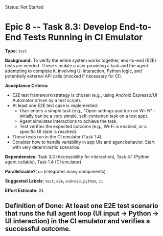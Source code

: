 Status: Not Started

# Epic 8 -- Task 8.3: Develop End-to-End Tests Running in CI Emulator

**Type:** `test`

**Background:** To verify the entire system works together, end-to-end (E2E) tests are needed. These simulate a user providing a task and the agent attempting to complete it, involving UI interaction, Python logic, and potentially external API calls (mocked if necessary for CI).

**Acceptance Criteria:**
*   E2E test framework/strategy is chosen (e.g., using Android Espresso/UI Automator driven by a test script).
*   At least one E2E test case is implemented:
    *   User enters a simple task (e.g., "Open settings and turn on Wi-Fi" - initially can be a very simple, self-contained task on a test app).
    *   Agent simulates interactions to achieve the task.
    *   Test verifies the expected outcome (e.g., Wi-Fi is enabled, or a specific UI state is reached).
*   These tests run in the CI emulator (Task 1.4).
*   Consider how to handle variability in app UIs and agent behavior. Start with very deterministic scenarios.

**Dependencies:** Task 3.3 (Accessibility for interaction), Task 4.1 (Python agent callable), Task 1.4 (CI emulator)

**Parallelizable?:** `no` (integrates many components)

**Suggested Labels:** `test`, `e2e`, `android`, `python`, `ci`

**Effort Estimate:** XL

**Definition of Done:** At least one E2E test scenario that runs the full agent loop (UI input -> Python -> UI interaction) in the CI emulator and verifies a successful outcome.
---
